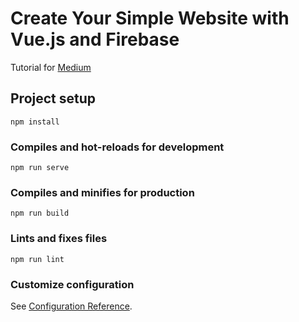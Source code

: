 # Create Your Simple Website with Vue.js and Firebase

Tutorial for [Medium](https://medium.com/better-programming/create-your-simple-website-with-vue-js-and-firebase-978cc424ec8e)

## Project setup
```
npm install
```

### Compiles and hot-reloads for development
```
npm run serve
```

### Compiles and minifies for production
```
npm run build
```

### Lints and fixes files
```
npm run lint
```

### Customize configuration
See [Configuration Reference](https://cli.vuejs.org/config/).
